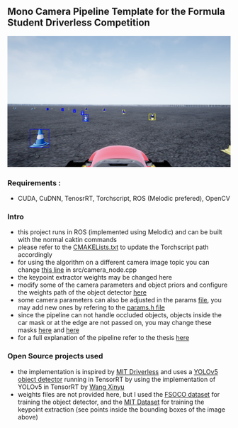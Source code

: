 ## Mono Camera Pipeline Template for the Formula Student Driverless Competition 

![](https://github.com/Cedric-Perauer/Learning_Cuda/blob/master/tensorrt/camera_node/Screenshot%20from%202021-02-16%2021-42-20.png "Pipeline running in the FSD Simulator")


### Requirements : 
- CUDA, CuDNN, TenosrRT, Torchscript, ROS (Melodic prefered), OpenCV 

### Intro

- this project runs in ROS (implemented using Melodic) and can be built with the normal caktin commands
- please refer to the [CMAKELists.txt](https://github.com/Cedric-Perauer/Learning_Cuda/blob/master/tensorrt/camera_node/CMakeLists.txt) to update the Torchscript path accordingly
- for using the algorithm on a different camera image topic you can change [this line](https://github.com/Cedric-Perauer/Learning_Cuda/blob/4887d4b6dbcbcf1633b3ac00266d023f75b75f03/tensorrt/camera_node/src/camera_node.cpp#L348) in src/camera_node.cpp
- the keypoint extractor weights may be changed here [](https://github.com/Cedric-Perauer/Learning_Cuda/blob/e80700f8f86874c4d1c5b725d95df2778c49394b/tensorrt/camera_node/src/rektnet.cpp#L40)
- modify some of the camera parameters and object priors and configure the weights path of the object detector [here](https://github.com/Cedric-Perauer/Learning_Cuda/blob/4887d4b6dbcbcf1633b3ac00266d023f75b75f03/tensorrt/camera_node/src/camera_node.cpp#L23)
- some camera parameters can also be adjusted in the params [file](https://github.com/Cedric-Perauer/Learning_Cuda/blob/master/tensorrt/camera_node/src/params.txt), 
you may add new ones by refering to the [params.h file](https://github.com/Cedric-Perauer/Learning_Cuda/blob/master/tensorrt/camera_node/src/params.h)
- since the pipeline can not handle occluded objects, objects inside the car mask or at the edge are not passed on, you may change these masks [here](https://www.researchgate.net/publication/349929458_Bachelor_Thesis_Development_and_Deployment_of_a_Perception_Stack_for_the_Formula_Student_Driverless_Competition) and [here](https://github.com/Cedric-Perauer/Learning_Cuda/blob/e80700f8f86874c4d1c5b725d95df2778c49394b/tensorrt/camera_node/src/camera_node.cpp#L84)
- for a full explanation of the pipeline refer to the thesis [here](https://www.researchgate.net/publication/349929458_Bachelor_Thesis_Development_and_Deployment_of_a_Perception_Stack_for_the_Formula_Student_Driverless_Competition) 


### Open Source projects used

- the implementation is inspired by [MIT Driverless](https://github.com/cv-core/MIT-Driverless-CV-TrainingInfra/tree/master/CVC-YOLOv3) and uses a 
[YOLOv5 object detector](https://github.com/ultralytics/yolov5) running in TensorRT by using the implementation of YOLOv5 in TensorRT by [Wang Xinyu](https://github.com/wang-xinyu/tensorrtx) 
- weights files are not provided here, but I used the [FSOCO dataset](https://www.fsoco-dataset.com) for training the object detector, and the [MIT Dataset](https://github.com/cv-core/MIT-Driverless-CV-TrainingInfra/tree/master/CVC-YOLOv3) for training the keypoint extraction (see points inside the bounding boxes of the image above)


